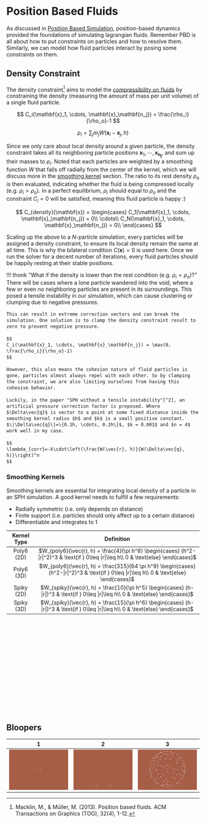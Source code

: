 # Position Based Fluids
As discussed in [Position Based Simulation](position-based.md), position-based dynamics provided the foundations of simulating lagrangian fluids. Remember PBD is all about how to put constraints on particles and how to resolve them. Similarly, we can model how fluid particles interact by posing some constraints on them.

## Density Constraint
The density constraint[^1] aims to model the [compressibility on fluids](https://en.wikipedia.org/wiki/Compressibility) by constraining the density (measuring the amount of mass per unit volume) of a single fluid particle.


$$
C_i(\mathbf{x}_1, \cdots, \mathbf{x}_\mathbf{n_j}) = \frac{\rho_i}{\rho_o}-1
$$

$$
\rho_i = \sum_j{m_j W(\mathbf{x}_i - \mathbf{x}_j, h)}
$$

Since we only care about local density around a given particle, the density constraint takes all its neighboring particle positions $\mathbf{x}_1, \cdots, \mathbf{x}_\mathbf{n_j}$, and sum up their masses to $\rho_i$. Noted that each particles are weighted by a smoothing function $W$ that falls off radially from the center of the kernel, which we will discuss more in the [smoothing kernel](#smoothing-kernels) section. The ratio to its rest density $\rho_o$ is then evaluated, indicating whether the fluid is being compressed locally (e.g. $\rho_i > \rho_o$). In a perfect equilibrium, $\rho_i$ should equal to $\rho_o$ and the constraint $C_i=0$ will be satisfied, meaning this fluid particle is happy :)

$$
C_{density}(\mathbf{x}) =
\begin{cases}
C_1(\mathbf{x}_1, \cdots, \mathbf{x}_\mathbf{n_j}) = 0\\
\cdots\\
C_N(\mathbf{x}_1, \cdots, \mathbf{x}_\mathbf{n_j}) = 0\\
\end{cases}
$$

Scaling up the above to a $N$-particle simulation, every particles will be assigned a density constraint, to ensure its local density remain the same at all time. This is why the bilateral condition $C(\mathbf{x})=0$ is used here. Once we run the solver for a decent number of iterations, every fluid particles should be happily resting at their stable positions.

!!! thonk "What if the density is lower than the rest condition (e.g. $\rho_i < \rho_o$)?"
    There will be cases where a lone particle wandered into the void, where a few or even no neighboring particles are present in its surroundings. This posed a tensile instability in our simulation, which can cause clustering or clumping due to negative pressures.
    
    This can result in extreme correction vectors and can break the simulation. One solution is to clamp the density constraint result to zero to prevent negative pressure.

    $$
    C_i(\mathbf{x}_1, \cdots, \mathbf{x}_\mathbf{n_j}) = \max(0, \frac{\rho_i}{\rho_o}-1)
    $$

    However, this also means the cohesion nature of fluid particles is gone, particles almost always repel with each other. So by clamping the constraint, we are also limiting ourselves from having this cohesive behavior.

    Luckily, in the paper "SPH without a tensile instability"[^2], an artificial pressure correction factor is proposed. Where $\Delta\vec{q}$ is vector to a point at some fixed distance inside the smoothing kernel radius $h$ and $k$ is a small positive constant. $\|\Delta\vec{q}\|=\{0.1h, \cdots, 0.3h\}$, $k = 0.001$ and $n = 4$ work well in my case.

    $$
    \lambda_{corr}=-k\cdot\left(\frac{W(\vec{r}, h)}{W(\Delta\vec{q}, h)}\right)^n
    $$

### Smoothing Kernels
Smoothing kernels are essential for integrating local density of a particle in an SPH simulation. A good kernel needs to fulfill a few requirements:

- Radially symmetric (i.e. only depends on distance)
- Finite support (i.e. particles should only affect up to a certain distance)
- Differentiable and integrates to 1

|Kernel Type|Definition|
|:--:|:--:|
|Poly6 (2D)|$W_{poly6}(\vec{r}, h) = \frac{4}{\pi h^8} \begin{cases} (h^2-\|r\|^2)^3 & \text{if } 0\leq \|r\|\leq h\\ 0 & \text{else} \end{cases}$|
|Poly6 (3D)|$W_{poly6}(\vec{r}, h) = \frac{315}{64 \pi h^9} \begin{cases} (h^2-\|r\|^2)^3 & \text{if } 0\leq \|r\|\leq h\\ 0 & \text{else} \end{cases}$|
|Spiky (2D)|$W_{spiky}(\vec{r}, h) = \frac{10}{\pi h^5} \begin{cases} (h-\|r\|)^3 & \text{if } 0\leq \|r\|\leq h\\ 0 & \text{else} \end{cases}$|
|Spiky (3D)|$W_{spiky}(\vec{r}, h) = \frac{15}{\pi h^6} \begin{cases} (h-\|r\|)^3 & \text{if } 0\leq \|r\|\leq h\\ 0 & \text{else} \end{cases}$|


<div id="smoothing-kernels" style="width: 100%; height: 240px;"></div>
<script>
  document.addEventListener('DOMContentLoaded', () => {
    let colorScheme = document.querySelector('meta[name="color-scheme"]');
    var elt = document.getElementById('smoothing-kernels');
    var calculator = Desmos.GraphingCalculator(elt, {
      keypad: false,
      invertedColors: colorScheme.content == "dark",
      expressions: false,
      settingsMenu: false,
      polarMode: true,
      lockViewport: true,
    });
    let aspect = elt.clientWidth / elt.clientHeight;
    calculator.setMathBounds({ left: -1.5*aspect, right: 1.5*aspect, bottom: -1.5, top: 1.5 });
    calculator.setExpression({ id: "positive", latex: "r=\\sin(k\\theta)", color: Desmos.Colors.BLUE });
    calculator.setExpression({ id: "negative", latex: "r=-\\sin(k\\theta)", color: Desmos.Colors.ORANGE });
    calculator.setExpression({ id: "k", latex: "k=1", sliderBounds: { min: 1, max: 10, step: 1 }, color: Desmos.Colors.RED, });
    calculator.setExpression({ id: "slider", type: 'table', columns: [ { latex: 'x', values: ['-2', '2'] }, { latex: 'y', values: ['-1.2', '-1.2'], color: Desmos.Colors.RED, columnMode: Desmos.ColumnModes.LINES, lineOpacity: 0.2 } ] });
    calculator.setExpression({ id: "knob", latex: "(2(2(k-1)/9-1), -1.2)", dragMode: "X", label: "`k=${k}`", showLabel: true, color: Desmos.Colors.RED });
  }, false);
</script>

[^1]: Macklin, M., & Müller, M. (2013). Position based fluids. ACM Transactions on Graphics (TOG), 32(4), 1-12.
[^2]: Monaghan, J. J. (2000). SPH without a tensile instability. Journal of computational physics, 159(2), 290-311.

## Bloopers
|1|2|3|
|:--:|:--:|:--:|
|![](../../img/blooper1.webp)|![](../../img/blooper2.webp)|![](../../img/blooper3.webp)